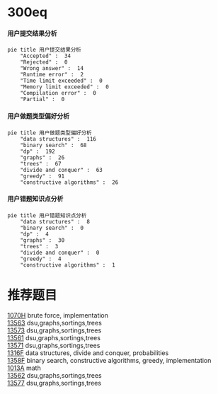# 300eq

<!-- tabs:start -->



#### **用户提交结果分析**

```mermaid
pie title 用户提交结果分析
    "Accepted" :  34
    "Rejected" :  0
    "Wrong answer" :  14
    "Runtime error" :  2
    "Time limit exceeded" :  0
    "Memory limit exceeded" :  0
    "Compilation error" :  0
    "Partial" :  0
```

#### **用户做题类型偏好分析**

```mermaid
pie title 用户做题类型偏好分析
    "data structures" :  116
    "binary search" :  68
    "dp" :  192
    "graphs" :  26
    "trees" :  67
    "divide and conquer" :  63
    "greedy" :  91
    "constructive algorithms" :  26
```
#### **用户错题知识点分析**

```mermaid
pie title 用户错题知识点分析
    "data structures" :  8
    "binary search" :  0
    "dp" :  4
    "graphs" :  30
    "trees" :  3
    "divide and conquer" :  0
    "greedy" :  4
    "constructive algorithms" :  1
```



<!-- tabs:end -->
# 推荐题目
[1070H](https://codeforces.com/contest/1070/problem/H)		brute force,
                        implementation		  
[13563](https://codeforces.com/contest/1356/problem/3)		dsu,graphs,sortings,trees		  
[13573](https://codeforces.com/contest/1357/problem/3)		dsu,graphs,sortings,trees		  
[13561](https://codeforces.com/contest/1356/problem/1)		dsu,graphs,sortings,trees		  
[13571](https://codeforces.com/contest/1357/problem/1)		dsu,graphs,sortings,trees		  
[1316F](https://codeforces.com/contest/1316/problem/F)		data structures,
                        divide and conquer,
                        probabilities		  
[1358F](https://codeforces.com/contest/1358/problem/F)		binary search,
                        constructive algorithms,
                        greedy,
                        implementation		  
[1013A](https://codeforces.com/contest/1013/problem/A)		math		  
[13562](https://codeforces.com/contest/1356/problem/2)		dsu,graphs,sortings,trees		  
[13577](https://codeforces.com/contest/1357/problem/7)		dsu,graphs,sortings,trees		  
